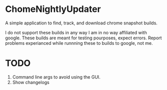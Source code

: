 ChomeNightlyUpdater
======

A simple application to find, track, and download chrome snapshot builds.

I do not support these builds in any way I am in no way affiliated with google. 
These builds are meant for testing pourposes, expect errors.
Report problems experianced while runnning these to builds to google, not me.

TODO
======

1. Command line args to avoid using the GUI.
2. Show changelogs